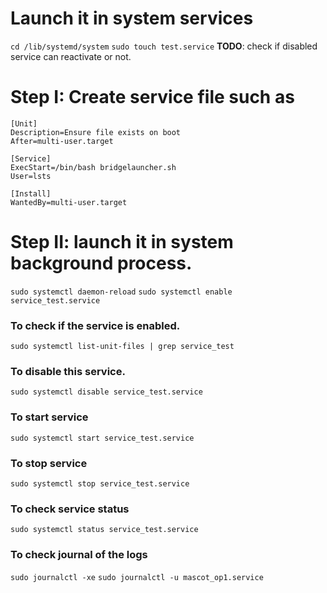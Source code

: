 # Launch it in system services
`cd /lib/systemd/system`
`sudo touch test.service`
**TODO**: check if disabled service can reactivate or not. 

# Step I: Create service file such as
```
[Unit]
Description=Ensure file exists on boot
After=multi-user.target

[Service]
ExecStart=/bin/bash bridgelauncher.sh
User=lsts

[Install]
WantedBy=multi-user.target
```

# Step II: launch it in system background process.
`sudo systemctl daemon-reload`
`sudo systemctl enable service_test.service`

### To check if the service is enabled.
`sudo systemctl list-unit-files | grep service_test`

### To disable this service.
`sudo systemctl disable service_test.service`

### To start service
`sudo systemctl start service_test.service`

### To stop service
`sudo systemctl stop service_test.service`

### To check service status
`sudo systemctl status service_test.service`

### To check journal of the logs
`sudo journalctl -xe`
`sudo journalctl -u mascot_op1.service`
